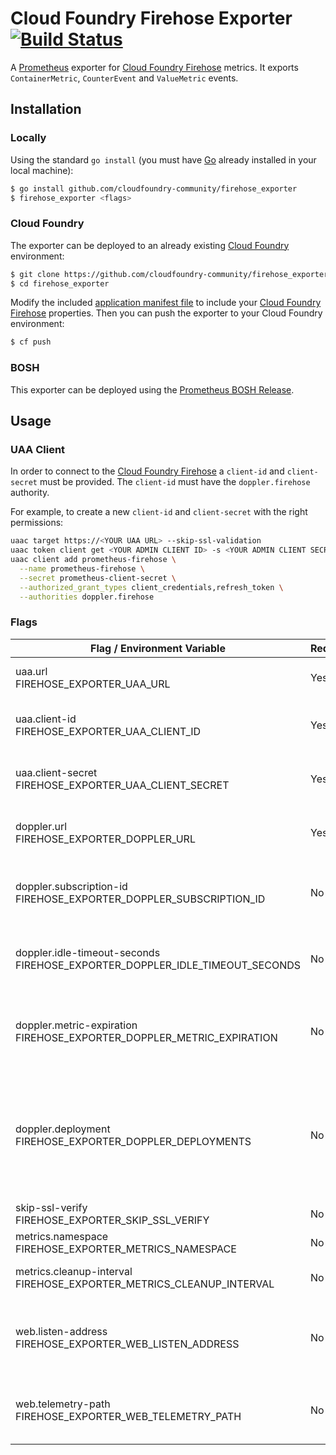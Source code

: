 # Cloud Foundry Firehose Exporter [![Build Status](https://travis-ci.org/cloudfoundry-community/firehose_exporter.png)](https://travis-ci.org/cloudfoundry-community/firehose_exporter)

A [Prometheus][prometheus] exporter for [Cloud Foundry Firehose][firehose] metrics. It exports `ContainerMetric`, `CounterEvent` and `ValueMetric` events.

## Installation

### Locally

Using the standard `go install` (you must have [Go][golang] already installed in your local machine):

```bash
$ go install github.com/cloudfoundry-community/firehose_exporter
$ firehose_exporter <flags>
```

### Cloud Foundry

The exporter can be deployed to an already existing [Cloud Foundry][cloudfoundry] environment:

```bash
$ git clone https://github.com/cloudfoundry-community/firehose_exporter.git
$ cd firehose_exporter
```

Modify the included [application manifest file][manifest] to include your [Cloud Foundry Firehose][firehose] properties. Then you can push the exporter to your Cloud Foundry environment:

```bash
$ cf push
```

### BOSH

This exporter can be deployed using the [Prometheus BOSH Release][prometheus-boshrelease].

## Usage

### UAA Client

In order to connect to the [Cloud Foundry Firehose][firehose] a `client-id` and `client-secret` must be provided. The `client-id` must have the `doppler.firehose` authority.

For example, to create a new `client-id` and `client-secret` with the right permissions:

```bash
uaac target https://<YOUR UAA URL> --skip-ssl-validation
uaac token client get <YOUR ADMIN CLIENT ID> -s <YOUR ADMIN CLIENT SECRET>
uaac client add prometheus-firehose \
  --name prometheus-firehose \
  --secret prometheus-client-secret \
  --authorized_grant_types client_credentials,refresh_token \
  --authorities doppler.firehose
```

### Flags

| Flag / Environment Variable | Required | Default | Description
| --------------------------- | -------- | ------- | -----------
| uaa.url<br />FIREHOSE_EXPORTER_UAA_URL | Yes | | Cloud Foundry UAA URL
| uaa.client-id<br />FIREHOSE_EXPORTER_UAA_CLIENT_ID | Yes | | Cloud Foundry UAA Client ID
| uaa.client-secret<br />FIREHOSE_EXPORTER_UAA_CLIENT_SECRET | Yes | | Cloud Foundry UAA Client Secret
| doppler.url<br />FIREHOSE_EXPORTER_DOPPLER_URL | Yes | | Cloud Foundry Doppler URL
| doppler.subscription-id<br />FIREHOSE_EXPORTER_DOPPLER_SUBSCRIPTION_ID | No | prometheus | Cloud Foundry Doppler Subscription ID
| doppler.idle-timeout-seconds<br />FIREHOSE_EXPORTER_DOPPLER_IDLE_TIMEOUT_SECONDS | No | 5 | Cloud Foundry Doppler Idle Timeout (in seconds)
| doppler.metric-expiration<br />FIREHOSE_EXPORTER_DOPPLER_METRIC_EXPIRATION | No | 5 minutes | How long a Cloud Foundry Doppler metric is valid
| doppler.deployment<br />FIREHOSE_EXPORTER_DOPPLER_DEPLOYMENTS | No | | Filter metrics to an specific BOSH deployment (this flag can be specified multiple times)
| skip-ssl-verify<br />FIREHOSE_EXPORTER_SKIP_SSL_VERIFY | No | false | Disable SSL Verify |
| metrics.namespace<br />FIREHOSE_EXPORTER_METRICS_NAMESPACE | No | firehose_exporter | Metrics Namespace
| metrics.cleanup-interval<br />FIREHOSE_EXPORTER_METRICS_CLEANUP_INTERVAL | No | 2 minutes | Metrics clean up interval
| web.listen-address<br />FIREHOSE_EXPORTER_WEB_LISTEN_ADDRESS | No | :9186 | Address to listen on for web interface and telemetry
| web.telemetry-path<br />FIREHOSE_EXPORTER_WEB_TELEMETRY_PATH | No | /metrics | Path under which to expose Prometheus metrics

[cloudfoundry]: https://www.cloudfoundry.org/
[firehose]: https://docs.cloudfoundry.org/loggregator/architecture.html#firehose
[golang]: https://golang.org/
[manifest]: https://github.com/cloudfoundry-community/firehose_exporter/blob/master/manifest.yml
[prometheus]: https://prometheus.io/
[prometheus-boshrelease]: https://github.com/cloudfoundry-community/prometheus-boshrelease
